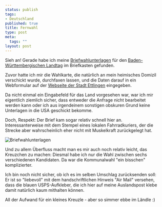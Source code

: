 ```yaml
--- 
status: publish
tags: 
- Deutschland
published: true
title: Fernwahl
type: post
meta: 
  tags: ""
layout: post
---
```

Sieh an! Gerade habe ich meine <a href="http://www.statistik.baden-wuerttemberg.de/Wahlen/Landtagswahl_2006/">Briefwahlunterlagen</a> für den <a href="http://de.wikipedia.org/wiki/Landtag_von_Baden-W%C3%BCrttemberg">Baden-Württembergischen Landtag</a> im Briefkasten gefunden.

Zuvor hatte ich mir die Wahlkarte, die natürlich an mein heimisches Domizil verschickt wurde, durchfaxen lassen, und die Daten darauf in ein Webformular auf der <a href="http://www.ettlingen.de">Webseite der Stadt Ettlingen</a> eingegeben.

Da nicht einmal ein Eingabefeld für das Land vorgesehen war, war ich mir eigentlich ziemlich sicher, dass entweder die Anfrage nicht bearbeitet werden kann oder ich aus irgendeinem sonstigen obskuren Grund keine Unterlagen in die USA geschickt bekomme.

Doch, Respekt: Der Brief kam sogar relativ schnell hier an. Interessanterweise mit dem Stempel eines lokalen Fahrradkuriers, der die Strecke aber wahrscheinlich eher nicht mit Muskelkraft zurückgelegt hat.

<img id="image582" src="/uploads/2006/03/briefwahlunterlagen.jpg" alt="Briefwahlunterlagen" class="centered" />

Und zu allem Überfluss macht man es mir auch noch relativ leicht, das Kreuzchen zu machen: Diesmal habe ich nur die Wahl zwischen sechs verschiedenen Kandidaten. Da war die Kommunalwahl "ein bisschen" komplizierter.

Ich bin noch nicht sicher, ob ich es im selben Umschlag zurücksenden soll: Er ist so "liebevoll" mit dem handschriftlichen Hinweis "Air Mail" versehen, dass die blauen USPS-Aufkleber, die ich hier auf meine Auslandspost klebe damit natürlich kaum mithalten können.

All der Aufwand für ein kleines Kreuzle - aber so simmer ebbe im Ländle :)
